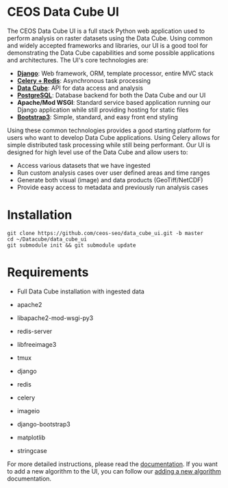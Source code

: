 CEOS Data Cube UI
=================

The CEOS Data Cube UI is a full stack Python web application used to perform analysis on raster datasets using the Data Cube. Using common and widely accepted frameworks and libraries, our UI is a good tool for demonstrating the Data Cube capabilities and some possible applications and architectures. The UI's core technologies are:
* [**Django**](https://www.djangoproject.com/): Web framework, ORM, template processor, entire MVC stack
* [**Celery + Redis**](http://www.celeryproject.org/): Asynchronous task processing
* [**Data Cube**](http://datacube-core.readthedocs.io/en/stable/): API for data access and analysis
* [**PostgreSQL**](https://www.postgresql.org/): Database backend for both the Data Cube and our UI
* **Apache/Mod WSGI**: Standard service based application running our Django application while still providing hosting for static files
* [**Bootstrap3**](http://getbootstrap.com/): Simple, standard, and easy front end styling

Using these common technologies provides a good starting platform for users who want to develop Data Cube applications. Using Celery allows for simple distributed task processing while still being performant. Our UI is designed for high level use of the Data Cube and allow users to:
* Access various datasets that we have ingested
* Run custom analysis cases over user defined areas and time ranges
* Generate both visual (image) and data products (GeoTiff/NetCDF)
* Provide easy access to metadata and previously run analysis cases

Installation
=================
```
git clone https://github.com/ceos-seo/data_cube_ui.git -b master
cd ~/Datacube/data_cube_ui
git submodule init && git submodule update
```

Requirements
=================

* Full Data Cube installation with ingested data

* apache2
* libapache2-mod-wsgi-py3
* redis-server
* libfreeimage3
* tmux
* django
* redis
* celery
* imageio
* django-bootstrap3
* matplotlib
* stringcase

For more detailed instructions, please read the [documentation](docs/ui_install.md). If you want to add a new algorithm to the UI, you can follow our [adding a new algorithm](docs/adding_new_pages.md) documentation.
